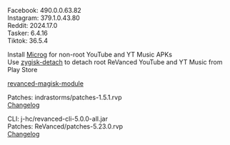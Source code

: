 Facebook: 490.0.0.63.82  
Instagram: 379.1.0.43.80  
Reddit: 2024.17.0  
Tasker: 6.4.16  
Tiktok: 36.5.4  

Install [Microg](https://github.com/ReVanced/GmsCore/releases) for non-root YouTube and YT Music APKs  
Use [zygisk-detach](https://github.com/j-hc/zygisk-detach) to detach root ReVanced YouTube and YT Music from Play Store  

[revanced-magisk-module](https://github.com/j-hc/revanced-magisk-module)
  
Patches: indrastorms/patches-1.5.1.rvp  
[Changelog](https://github.com/indrastorms/Dropped-Patches/releases/tag/v1.5.1)

CLI: j-hc/revanced-cli-5.0.0-all.jar  
Patches: ReVanced/patches-5.23.0.rvp  
[Changelog](https://github.com/ReVanced/revanced-patches/releases/tag/v5.23.0)  

